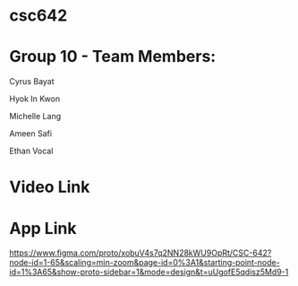 # csc642
Group 10 - Team Members:
=======================
Cyrus Bayat

Hyok In Kwon

Michelle Lang

Ameen Safi

Ethan Vocal

Video Link
================================


App Link
================================
https://www.figma.com/proto/xobuV4s7q2NN28kWU9OpRt/CSC-642?node-id=1-65&scaling=min-zoom&page-id=0%3A1&starting-point-node-id=1%3A65&show-proto-sidebar=1&mode=design&t=uUgofE5qdisz5Md9-1
